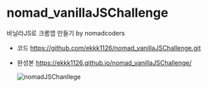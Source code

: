 # nomad_vanillaJSChallenge
바닐라JS로 크롬앱 만들기 by nomadcoders

- 코드
  https://github.com/ekkk1126/nomad_vanillaJSChallenge.git
  
- 완성본
  https://ekkk1126.github.io/nomad_vanillaJSChallenge/


  ![nomadJSChanllege](https://github.com/ekkk1126/nomad_vanillaJSChallenge/assets/115553490/10c55bf1-d543-4d40-915e-1583e5c3c773)


  
  
